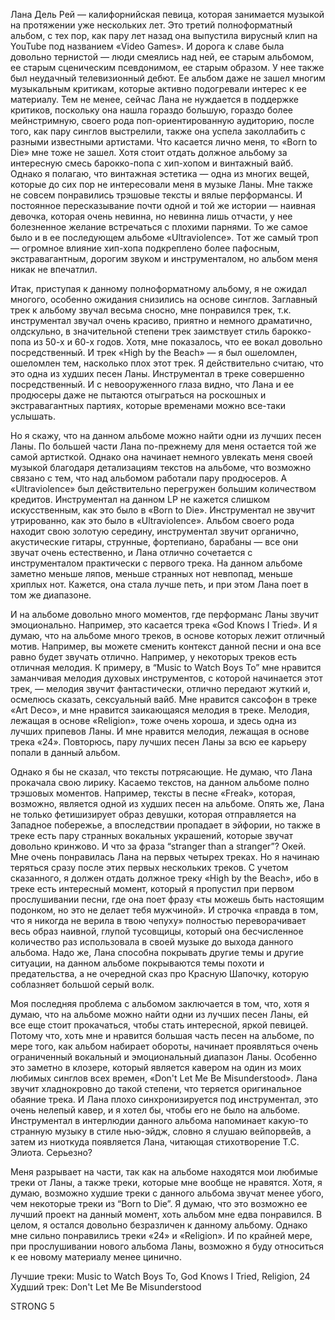 Лана Дель Рей — калифорнийская певица, которая занимается музыкой на протяжении уже нескольких лет. Это третий полноформатный альбом, с тех пор, как пару лет назад она выпустила вирусный клип на YouTube под названием «Video Games». И дорога к славе была довольно тернистой — люди смеялись над ней, ее старым альбомом, ее старым сценическим псевдонимом, ее старым образом. У нее также был неудачный телевизионный дебют. Ее альбом даже не зашел многим музыкальным критикам, которые активно подогревали интерес к ее материалу. Тем не менее, сейчас Лана не нуждается в поддержке критиков, поскольку она нашла гораздо большую, гораздо более мейнстримную, своего рода поп-ориентированную аудиторию, после того, как пару синглов выстрелили, также она успела заколлабить с разными известными артистами. Что касается лично меня, то «Born to Die» мне тоже не зашел. Хотя стоит отдать должное альбому за интересную смесь барокко-попа с хип-хопом и винтажный вайб. Однако я полагаю, что винтажная эстетика — одна из многих вещей, которые до сих пор не интересовали меня в музыке Ланы. Мне также не совсем понравились трэшовые тексты и вялые перформансы. И постоянное пересказывание почти одной и той же истории — наивная девочка, которая очень невинна, но невинна лишь отчасти, у нее болезненное желание встречаться с плохими парнями. То же самое было и в ее последующем альбоме «Ultraviolence». Тот же самый троп — огромное влияние хип-хопа подкреплено более пафосным, экстравагантным, дорогим звуком и инструменталом, но альбом меня никак не впечатлил.

Итак, приступая к данному полноформатному альбому, я не ожидал многого, особенно ожидания снизились на основе синглов. Заглавный трек к альбому звучал весьма сносно, мне понравился трек, т.к. инструментал звучал очень красиво, приятно и немного драматично, олдскульно, в значительной степени трек заимствует стиль барокко-попа из 50-х и 60-х годов. Хотя, мне показалось, что ее вокал довольно посредственный. И трек «High by the Beach» — я был ошеломлен, ошеломлен тем, насколько плох этот трек. Я действительно считаю, что это одна из худших песен Ланы. Инструментал в треке совершенно посредственный. И с невооруженного глаза видно, что Лана и ее продюсеры даже не пытаются отыграться на роскошных и экстравагантных партиях, которые временами можно все-таки услышать.

Но я скажу, что на данном альбоме можно найти одни из лучших песен Ланы. По большей части Лана по-прежнему для меня остается той же самой артисткой. Однако она начинает немного увлекать меня своей музыкой благодаря детализациям текстов на альбоме, что возможно связано с тем, что над альбомом работали пару продюсеров. А «Ultraviolence» был действительно перегружен большим количеством кредитов. Инструментал на данном LP не кажется слишком искусственным, как это было в «Born to Die». Инструментал не звучит утрированно, как это было в «Ultraviolence». Альбом своего рода находит свою золотую середину, инструментал звучит органично, акустические гитары, струнные, фортепиано, барабаны — все они звучат очень естественно, и Лана отлично сочетается с инструменталом практически с первого трека. На данном альбоме заметно меньше ляпов, меньше странных нот невпопад, меньше хриплых нот. Кажется, она стала лучше петь, и при этом Лана поет в том же диапазоне.

И на альбоме довольно много моментов, где перформанс Ланы звучит эмоционально. Например, это касается трека «God Knows I Tried». И я думаю, что на альбоме много треков, в основе которых лежит отличный мотив. Например, вы можете сменить контекст данной песни и она все равно будет звучать отлично. Например, у некоторых треков есть отличная мелодия. К примеру, в “Music to Watch Boys To” мне нравится заманчивая мелодия духовых инструментов, с которой начинается этот трек, — мелодия звучит фантастически, отлично передают жуткий и, осмелюсь сказать, сексуальный вайб. Мне нравится саксофон в треке «Art Deco», и мне нравится заикающаяся мелодия в треке. Мелодия, лежащая в основе «Religion», тоже очень хороша, и здесь одна из лучших припевов Ланы. И мне нравится мелодия, лежащая в основе трека «24». Повторюсь, пару лучших песен Ланы за всю ее карьеру попали в данный альбом.

Однако я бы не сказал, что тексты потрясающие. Не думаю, что Лана прокачала свою лирику. Касаемо текстов, на данном альбоме полно трэшовых моментов. Например, тексты в песне «Freak», которая, возможно, является одной из худших песен на альбоме. Опять же, Лана не только фетишизирует образ девушки, которая отправляется на Западное побережье, а впоследствии пропадает в эйфории, но также в треке есть пару странных вокальных украшений, которые звучат довольно кринжово. И что за фраза “stranger than a stranger”? Окей. Мне очень понравилась Лана на первых четырех треках. Но я начинаю теряться сразу после этих первых нескольких треков. С учетом сказанного, я должен отдать должное треку «High by the Beach», ибо в треке есть интересный момент, который я пропустил при первом прослушивании песни, где она поет фразу «ты можешь быть настоящим подонком, но это не делает тебя мужчиной». И строчка «правда в том, что я никогда не верила в твою чепуху» полностью переворачивает весь образ наивной, глупой тусовщицы, который она бесчисленное количество раз использовала в своей музыке до выхода данного альбома. Надо же, Лана способна покрывать другие темы и другие ситуации, на данном альбоме покрываются темы похоти и предательства, а не очередной сказ про Красную Шапочку, которую соблазняет большой серый волк.

Моя последняя проблема с альбомом заключается в том, что, хотя я думаю, что на альбоме можно найти одни из лучших песен Ланы, ей все еще стоит прокачаться, чтобы стать интересной, яркой певицей. Потому что, хоть мне и нравится большая часть песен на альбоме, по мере того, как альбом набирает обороты, начинает проявляться очень ограниченный вокальный и эмоциональный диапазон Ланы. Особенно это заметно в клозере, который является кавером на один из моих любимых синглов всех времен, «Don't Let Me Be Misunderstood». Лана звучит хладнокровно до такой степени, что теряется оригинальное обаяние трека. И Лана плохо синхронизируется под инструментал, это очень нелепый кавер, и я хотел бы, чтобы его не было на альбоме. Инструментал в интерлюдии данного альбома напоминает какую-то странную музыку в стиле нью-эйдж, словно я слушаю вейпорвейв, а затем из ниоткуда появляется Лана, читающая стихотворение Т.С. Элиота. Серьезно?

Меня разрывает на части, так как на альбоме находятся мои любимые треки от Ланы, а также треки, которые мне вообще не нравятся. Хотя, я думаю, возможно худшие треки с данного альбома звучат менее убого, чем некоторые треки из “Born to Die”. Я думаю, что это возможно ее лучший проект на данный момент, хоть альбом мне едва понравился. В целом, я остался довольно безразличен к данному альбому. Однако мне сильно понравились треки «24» и «Religion». И по крайней мере, при прослушивании нового альбома Ланы, возможно я буду относиться к ее новому материалу менее цинично.

Лучшие треки: Music to Watch Boys To, God Knows I Tried, Religion, 24
Худший трек: Don't Let Me Be Misunderstood

STRONG 5
